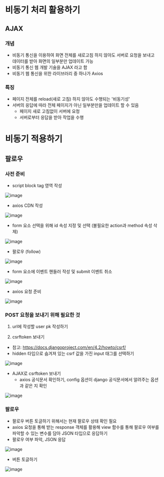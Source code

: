 # 비동기 처리 활용하기

## AJAX
### 개념
- 비동기 통신을 이용하여 화면 전체를 새로고침 하지 않아도 서버로 요청을 보내고 데이터를 받아 화면의 일부분만 업데이트 가능
- 비동기 통신 웹 개발 기술을 AJAX 라고 함
- 비동기 웹 통신을 위한 라이브러리 중 하나가 Axios

### 특징
- 페이지 전체를 reload(새로 고침) 하지 않아도 수행되는 '비동기성'
- 서버의 응답에 따라 전체 페이지가 아닌 일부분만을 업데이트 할 수 있음
  - 페이지 새로 고침없이 서버에 요청
  - 서버로부터 응답을 받아 작업을 수행

# 비동기 적용하기
## 팔로우
### 사전 준비
- script block tag 영역 작성
  
![image](https://user-images.githubusercontent.com/122726684/234447620-0a1cdcc9-f7ea-4bd3-8064-5976dc33f18f.png)  

- axios CDN 작성

![image](https://user-images.githubusercontent.com/122726684/234447694-88f79f3f-dab6-4fee-a507-9f03b5f667c5.png)  

- form 요소 선택을 위해 id 속성 지정 및 선택 (불필요한 action과 method 속성 삭제)

![image](https://user-images.githubusercontent.com/122726684/234447794-e444343d-464a-49dc-9602-6f45553b39d2.png)

- 팔로우 (follow)

![image](https://user-images.githubusercontent.com/122726684/234447938-cc640e24-7f5c-4b9e-abdd-e3930a2f300c.png)

- form 요소에 이벤트 핸들러 작성 및 submit 이벤트 취소

![image](https://user-images.githubusercontent.com/122726684/234448232-4711a194-cde7-4c94-a164-1f5572d6e915.png)

- axios 요청 준비

![image](https://user-images.githubusercontent.com/122726684/234448430-97ff25ea-1e77-4955-868c-2ec163df0893.png)

### POST 요청을 보내기 위해 필요한 것
1. url에 작성할 user pk 작성하기

2. csrftoken 보내기
- 참고: https://docs.djangoproject.com/en/4.2/howto/csrf/  
- hidden 타입으로 숨겨져 있는 csrf 값을 가진 input 태그를 선택하기

![image](https://user-images.githubusercontent.com/122726684/234463588-574a9269-b9ae-4c3f-becd-82e7c8f4028b.png)

- AJAX로 csrftoken 보내기
  - axios 공식문서 확인하기, config 옵션이 django 공식문서에서 알려주는 옵션과 같은 지 확인

![image](https://user-images.githubusercontent.com/122726684/234463649-a972df7a-463a-4b1d-abba-868768c4e7dd.png)

### 팔로우
- 팔로우 버튼 토글하기 위해서는 현재 팔로우 상태 확인 필요
- axios 요청을 통해 받는 response 객체를 활용해 view 함수를 통해 팔로우 여부를 파악할 수 있는 변수를 담아 JSON 타입으로 응답하기
- 팔로우 여부 파악, JSON 응답

![image](https://user-images.githubusercontent.com/122726684/234475652-03a3d672-8d78-4026-b1f7-e1cedc30d5a9.png)

- 버튼 토글하기

![image](https://user-images.githubusercontent.com/122726684/234475774-85ab155e-f1ec-4bf6-9612-a4fbc162fb1a.png)